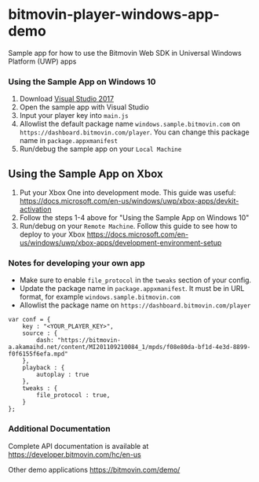 # bitmovin-player-windows-app-demo
Sample app for how to use the Bitmovin Web SDK in Universal Windows Platform (UWP) apps

### Using the Sample App on Windows 10 
1. Download [Visual Studio 2017](https://www.visualstudio.com/downloads/)
2. Open the sample app with Visual Studio
3. Input your player key into `main.js`
4. Allowlist the default package name `windows.sample.bitmovin.com` on `https://dashboard.bitmovin.com/player`. You can change this package name in `package.appxmanifest`
5. Run/debug the sample app on your `Local Machine`

## Using the Sample App on Xbox
1. Put your Xbox One into development mode. This guide was useful: https://docs.microsoft.com/en-us/windows/uwp/xbox-apps/devkit-activation
2. Follow the steps 1-4 above for "Using the Sample App on Windows 10"
3. Run/debug on your `Remote Machine`. Follow this guide to see how to deploy to your Xbox https://docs.microsoft.com/en-us/windows/uwp/xbox-apps/development-environment-setup


### Notes for developing your own app
 - Make sure to enable `file_protocol` in the `tweaks` section of your config.
 - Update the package name in `package.appxmanifest`. It must be in URL format, for example `windows.sample.bitmovin.com`
 - Allowlist the package name on `https://dashboard.bitmovin.com/player`

```
var conf = {
	key : "<YOUR_PLAYER_KEY>",
	source : {
		dash: "https://bitmovin-a.akamaihd.net/content/MI201109210084_1/mpds/f08e80da-bf1d-4e3d-8899-f0f6155f6efa.mpd"
	},
	playback : {
		autoplay : true
	},
	tweaks : {
		file_protocol : true,
	}
};
```

### Additional Documentation

Complete API documentation is available at https://developer.bitmovin.com/hc/en-us

Other demo applications https://bitmovin.com/demo/
